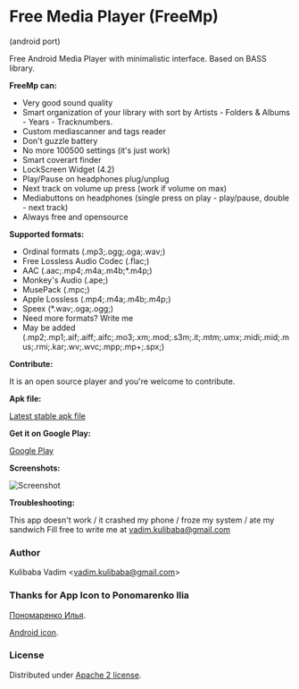 # Free Media Player (FreeMp)
(android port)

Free Android Media Player with minimalistic interface.
Based on BASS library.

**FreeMp can:**

- Very good sound quality
- Smart organization of your library with sort by Artists - Folders & Albums - Years - Tracknumbers.
- Custom mediascanner and tags reader
- Don't guzzle battery
- No more 100500 settings (it's just work)
- Smart coverart finder
- LockScreen Widget (4.2)
- Play/Pause on headphones plug/unplug
- Next track on volume up press (work if volume on max)
- Mediabuttons on headphones (single press on play - play/pause, double - next track)
- Always free and opensource

**Supported formats:**

- Ordinal formats (.mp3;.ogg;.oga;.wav;)
- Free Lossless Audio Codec (.flac;)
- AAC (.aac;.mp4;.m4a;.m4b;*.m4p;)
- Monkey's Audio (.ape;)
- MusePack (.mpc;)
- Apple Lossless (.mp4;.m4a;.m4b;.m4p;)
- Speex (*.wav;.oga;.ogg;)
- Need more formats? Write me
- May be added (.mp2;.mp1;.aif;.aiff;.aifc;.mo3;.xm;.mod;.s3m;.it;.mtm;.umx;.midi;.mid;.mus;.rmi;.kar;.wv;.wvc;.mpp;.mp+;.spx;)

**Contribute:**

It is an open source player and you're welcome to contribute.

**Apk file:**

[Latest stable apk file](https://github.com/recoilme/freemp/blob/master/freemp.apk)

**Get it on Google Play:**

[Google Play](https://play.google.com/store/apps/details?id=org.freemp.droid)

**Screenshots:**

![Screenshot](https://github.com/recoilme/freemp/blob/master/screen2.png?raw=true)

**Troubleshooting:**

This app doesn't work / it crashed my phone / froze my system / ate my sandwich
Fill free to write me at vadim.kulibaba@gmail.com

### Author
Kulibaba Vadim <<vadim.kulibaba@gmail.com>>

### Thanks for App Icon to Ponomarenko Ilia
[Пономаренко Илья](https://plus.google.com/u/0/+%D0%98%D0%BB%D1%8C%D1%8F%D0%9F%D0%BE%D0%BD%D0%BE%D0%BC%D0%B0%D1%80%D0%B5%D0%BD%D0%BA%D0%BE/posts).


[Android icon](http://www.wallpaperfx.com/blog/3d-softwarefx-icons/).

### License
Distributed under [Apache 2 license](https://bitbucket.org/recoilme/freeamp/raw/master/LICENSE.txt).
